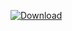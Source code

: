 [ ![Download](https://api.bintray.com/packages/jfrog/artifactory/artifactory/images/download.png) ](https://bintray.com/jfrog/artifactory/artifactory/_latestVersion)
